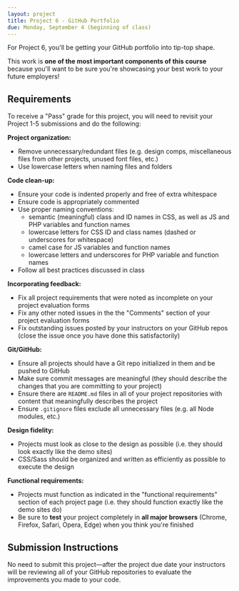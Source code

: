 ```yaml
---
layout: project
title: Project 6 - GitHub Portfolio
due: Monday, September 4 (beginning of class)
---
```


For Project 6, you'll be getting your GitHub portfolio into tip-top shape.

This work is **one of the most important components of this course** because you'll want to be sure you're showcasing your best work to your future employers!

## Requirements

To receive a "Pass" grade for this project, you will need to revisit your Project 1-5 submissions and do the following:

**Project organization:**

* Remove unnecessary/redundant files (e.g. design comps, miscellaneous files from other projects, unused font files, etc.)
* Use lowercase letters when naming files and folders

**Code clean-up:**

* Ensure your code is indented properly and free of extra whitespace
* Ensure code is appropriately commented
* Use proper naming conventions:
  * semantic (meaningful) class and ID names in CSS, as well as JS and PHP variables and function names
  * lowercase letters for CSS ID and class names (dashed or underscores for whitespace)
  * camel case for JS variables and function names
  * lowercase letters and underscores for PHP variable and function names
* Follow all best practices discussed in class

**Incorporating feedback:**

* Fix all project requirements that were noted as incomplete on your project evaluation forms
* Fix any other noted issues in the the "Comments" section of your project evaluation forms
* Fix outstanding issues posted by your instructors on your GitHub repos (close the issue once you have done this satisfactorily)

**Git/GitHub:**

* Ensure all projects should have a Git repo initialized in them and be pushed to GitHub
* Make sure commit messages are meaningful (they should describe the changes that you are committing to your project)
* Ensure there are `README.md` files in all of your project repositories with content that meaningfully describes the project
* Ensure `.gitignore` files exclude all unnecessary files (e.g. all Node modules, etc.)

**Design fidelity:**

* Projects must look as close to the design as possible (i.e. they should look exactly like the demo sites)
* CSS/Sass should be organized and written as efficiently as possible to execute the design

**Functional requirements:**

* Projects must function as indicated in the "functional requirements" section of each project page (i.e. they should function exactly like the demo sites do)
* Be sure to **test** your project completely in **all major browsers** (Chrome, Firefox, Safari, Opera, Edge) when you think you're finished

## Submission Instructions

No need to submit this project&mdash;after the project due date your instructors will be reviewing all of your GitHub repositories to evaluate the improvements you made to your code.
